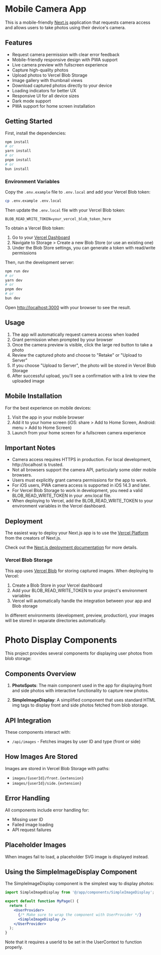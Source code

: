 # Mobile Camera App

This is a mobile-friendly [Next.js](https://nextjs.org/) application that requests camera access and allows users to take photos using their device's camera.

## Features

- Request camera permission with clear error feedback
- Mobile-friendly responsive design with PWA support
- Live camera preview with fullscreen experience
- Capture high-quality photos
- Upload photos to Vercel Blob Storage
- Image gallery with thumbnail views
- Download captured photos directly to your device
- Loading indicators for better UX
- Responsive UI for all device sizes
- Dark mode support
- PWA support for home screen installation

## Getting Started

First, install the dependencies:

```bash
npm install
# or
yarn install
# or
pnpm install
# or
bun install
```

### Environment Variables

Copy the `.env.example` file to `.env.local` and add your Vercel Blob token:

```bash
cp .env.example .env.local
```

Then update the `.env.local` file with your Vercel Blob token:

```
BLOB_READ_WRITE_TOKEN=your_vercel_blob_token_here
```

To obtain a Vercel Blob token:

1. Go to your [Vercel Dashboard](https://vercel.com/dashboard)
2. Navigate to Storage > Create a new Blob Store (or use an existing one)
3. Under the Blob Store settings, you can generate a token with read/write permissions

Then, run the development server:

```bash
npm run dev
# or
yarn dev
# or
pnpm dev
# or
bun dev
```

Open [http://localhost:3000](http://localhost:3000) with your browser to see the result.

## Usage

1. The app will automatically request camera access when loaded
2. Grant permission when prompted by your browser
3. Once the camera preview is visible, click the large red button to take a photo
4. Review the captured photo and choose to "Retake" or "Upload to Server"
5. If you choose "Upload to Server", the photo will be stored in Vercel Blob Storage
6. After successful upload, you'll see a confirmation with a link to view the uploaded image

## Mobile Installation

For the best experience on mobile devices:

1. Visit the app in your mobile browser
2. Add it to your home screen (iOS: share > Add to Home Screen, Android: menu > Add to Home Screen)
3. Launch from your home screen for a fullscreen camera experience

## Important Notes

- Camera access requires HTTPS in production. For local development, http://localhost is trusted.
- Not all browsers support the camera API, particularly some older mobile browsers.
- Users must explicitly grant camera permissions for the app to work.
- For iOS users, PWA camera access is supported in iOS 14.3 and later.
- For Vercel Blob Storage to work in development, you need a valid BLOB_READ_WRITE_TOKEN in your .env.local file.
- When deploying to Vercel, add the BLOB_READ_WRITE_TOKEN to your environment variables in the Vercel dashboard.

## Deployment

The easiest way to deploy your Next.js app is to use the [Vercel Platform](https://vercel.com/new) from the creators of Next.js.

Check out the [Next.js deployment documentation](https://nextjs.org/docs/deployment) for more details.

### Vercel Blob Storage

This app uses [Vercel Blob](https://vercel.com/docs/storage/vercel-blob) for storing captured images. When deploying to Vercel:

1. Create a Blob Store in your Vercel dashboard
2. Add your BLOB_READ_WRITE_TOKEN to your project's environment variables
3. Vercel will automatically handle the integration between your app and Blob storage

In different environments (development, preview, production), your images will be stored in separate directories automatically.

# Photo Display Components

This project provides several components for displaying user photos from blob storage:

## Components Overview

1. **PhotoSpots**: The main component used in the app for displaying front and side photos with interactive functionality to capture new photos.

2. **SimpleImageDisplay**: A simplified component that uses standard HTML img tags to display front and side photos fetched from blob storage.

## API Integration

These components interact with:

- `/api/images` - Fetches images by user ID and type (front or side)

## How Images Are Stored

Images are stored in Vercel Blob Storage with paths:

- `images/{userId}/front.{extension}`
- `images/{userId}/side.{extension}`

## Error Handling

All components include error handling for:

- Missing user ID
- Failed image loading
- API request failures

## Placeholder Images

When images fail to load, a placeholder SVG image is displayed instead.

## Using the SimpleImageDisplay Component

The SimpleImageDisplay component is the simplest way to display photos:

```jsx
import SimpleImageDisplay from '@/app/components/SimpleImageDisplay';

export default function MyPage() {
  return (
    <UserProvider>
      {/* Make sure to wrap the component with UserProvider */}
      <SimpleImageDisplay />
    </UserProvider>
  );
}
```

Note that it requires a userId to be set in the UserContext to function properly.
